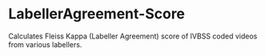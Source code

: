 # LabellerAgreement-Score
Calculates Fleiss Kappa (Labeller Agreement) score of IVBSS coded videos from various labellers. 
